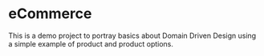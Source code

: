 # eCommerce

This is a demo project to portray basics about Domain Driven Design using a simple example of product and product options.
